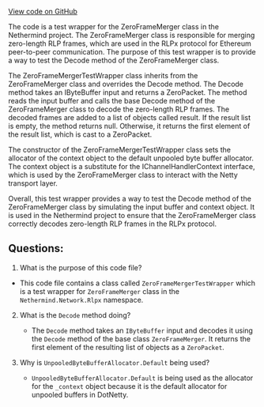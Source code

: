 [View code on GitHub](https://github.com/nethermindeth/nethermind/Nethermind.Network.Test/Rlpx/TestWrappers/ZeroFrameMergerTestWrapper.cs)

The code is a test wrapper for the ZeroFrameMerger class in the Nethermind project. The ZeroFrameMerger class is responsible for merging zero-length RLP frames, which are used in the RLPx protocol for Ethereum peer-to-peer communication. The purpose of this test wrapper is to provide a way to test the Decode method of the ZeroFrameMerger class.

The ZeroFrameMergerTestWrapper class inherits from the ZeroFrameMerger class and overrides the Decode method. The Decode method takes an IByteBuffer input and returns a ZeroPacket. The method reads the input buffer and calls the base Decode method of the ZeroFrameMerger class to decode the zero-length RLP frames. The decoded frames are added to a list of objects called result. If the result list is empty, the method returns null. Otherwise, it returns the first element of the result list, which is cast to a ZeroPacket.

The constructor of the ZeroFrameMergerTestWrapper class sets the allocator of the context object to the default unpooled byte buffer allocator. The context object is a substitute for the IChannelHandlerContext interface, which is used by the ZeroFrameMerger class to interact with the Netty transport layer.

Overall, this test wrapper provides a way to test the Decode method of the ZeroFrameMerger class by simulating the input buffer and context object. It is used in the Nethermind project to ensure that the ZeroFrameMerger class correctly decodes zero-length RLP frames in the RLPx protocol.
## Questions: 
 1. What is the purpose of this code file?
   - This code file contains a class called `ZeroFrameMergerTestWrapper` which is a test wrapper for `ZeroFrameMerger` class in the `Nethermind.Network.Rlpx` namespace.

2. What is the `Decode` method doing?
   - The `Decode` method takes an `IByteBuffer` input and decodes it using the `Decode` method of the base class `ZeroFrameMerger`. It returns the first element of the resulting list of objects as a `ZeroPacket`.

3. Why is `UnpooledByteBufferAllocator.Default` being used?
   - `UnpooledByteBufferAllocator.Default` is being used as the allocator for the `_context` object because it is the default allocator for unpooled buffers in DotNetty.